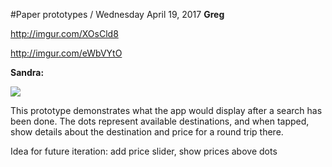 #Paper prototypes / Wednesday April 19, 2017
**Greg**

http://imgur.com/XOsCld8

http://imgur.com/eWbVYtO


**Sandra:**

![](http://i.imgur.com/rB8zvta.jpg)

This prototype demonstrates what the app would display after a search has been done. The dots represent available destinations, and when tapped, show details about the destination and price for a round trip there.

Idea for future iteration: add price slider, show prices above dots
